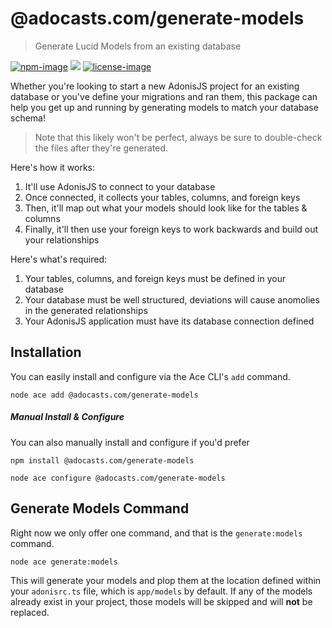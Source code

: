 # @adocasts.com/generate-models

> Generate Lucid Models from an existing database

[![npm-image]][npm-url] ![][typescript-image] [![license-image]][license-url]

Whether you're looking to start a new AdonisJS project for an existing database or
you've define your migrations and ran them, this package can help you get up and running by generating models to match your
database schema!

> Note that this likely won't be perfect, always be sure to double-check the files after they're generated.

Here's how it works:

1. It'll use AdonisJS to connect to your database
2. Once connected, it collects your tables, columns, and foreign keys
3. Then, it'll map out what your models should look like for the tables & columns
4. Finally, it'll then use your foreign keys to work backwards and build out your relationships

Here's what's required:

1. Your tables, columns, and foreign keys must be defined in your database
2. Your database must be well structured, deviations will cause anomolies in the generated relationships
3. Your AdonisJS application must have its database connection defined

## Installation

You can easily install and configure via the Ace CLI's `add` command.

```shell
node ace add @adocasts.com/generate-models
```

##### Manual Install & Configure

You can also manually install and configure if you'd prefer

```shell
npm install @adocasts.com/generate-models
```

```shell
node ace configure @adocasts.com/generate-models
```

## Generate Models Command

Right now we only offer one command, and that is the `generate:models` command.

```shell
node ace generate:models
```

This will generate your models and plop them at the location defined within your `adonisrc.ts` file, which is `app/models` by default.
If any of the models already exist in your project, those models will be skipped and will **not** be replaced.

[npm-image]: https://img.shields.io/npm/v/@adocasts.com/generate-models/latest.svg?style=for-the-badge&logo=npm
[npm-url]: https://www.npmjs.com/package/@adocasts.com/generate-models/v/latest 'npm'
[typescript-image]: https://img.shields.io/badge/Typescript-294E80.svg?style=for-the-badge&logo=typescript
[license-url]: LICENSE.md
[license-image]: https://img.shields.io/github/license/adocasts/generate-models?style=for-the-badge
